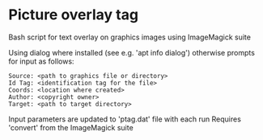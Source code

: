 # Picture overlay tag
Bash script for text overlay on graphics images using ImageMagick suite

Using dialog where installed (see e.g. 'apt info dialog') otherwise prompts for input as follows:

	Source: <path to graphics file or directory>
	Id Tag: <identification tag for the file>
	Coords: <location where created>
	Author: <copyright owner>
	Target: <path to target directory>

Input parameters are updated to 'ptag.dat' file with each run
Requires 'convert' from the ImageMagick suite
